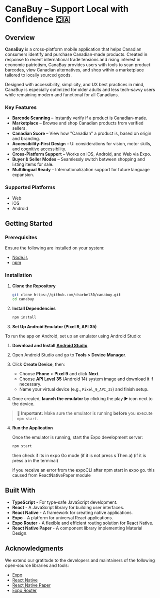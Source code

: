 # CanaBuy – Support Local with Confidence 🇨🇦

## Overview

**CanaBuy** is a cross-platform mobile application that helps Canadian consumers identify and purchase Canadian-made products. Created in response to recent international trade tensions and rising interest in economic patriotism, CanaBuy provides users with tools to scan product barcodes, view Canadian alternatives, and shop within a marketplace tailored to locally sourced goods.

Designed with accessibility, simplicity, and UX best practices in mind, CanaBuy is especially optimized for older adults and less tech-savvy users while remaining modern and functional for all Canadians.

### Key Features

- **Barcode Scanning** – Instantly verify if a product is Canadian-made.
- **Marketplace** – Browse and shop Canadian products from verified sellers.
- **Canadian Score** – View how "Canadian" a product is, based on origin and branding.
- **Accessibility-First Design** – UI considerations for vision, motor skills, and cognitive accessibility.
- **Cross-Platform Support** – Works on iOS, Android, and Web via Expo.
- **Buyer & Seller Modes** – Seamlessly switch between shopping and listing items for sale.
- **Multilingual Ready** – Internationalization support for future language expansion.

### Supported Platforms

- Web
- iOS
- Android

## Getting Started

### Prerequisites

Ensure the following are installed on your system:

- [Node.js](https://nodejs.org/)
- [npm](https://www.npmjs.com/)

### Installation

1. **Clone the Repository**

   ```bash
   git clone https://github.com/charbel30/canabuy.git
   cd canabuy
   ```

2. **Install Dependencies**

   ```bash
   npm install
   ```

3. **Set Up Android Emulator (Pixel 9, API 35)**

To run the app on Android, set up an emulator using Android Studio:

1. **Download and Install [Android Studio](https://developer.android.com/studio)**.
2. Open Android Studio and go to **Tools > Device Manager**.
3. Click **Create Device**, then:
   - Choose **Phone** > **Pixel 9** and click **Next**.
   - Choose **API Level 35** (Android 14) system image and download it if necessary.
   - Name your virtual device (e.g., `Pixel_9_API_35`) and finish setup.

4. Once created, **launch the emulator** by clicking the play ▶️ icon next to the device.

> 🚨 **Important:** Make sure the emulator is running **before** you execute `npm start`.

4. **Run the Application**

   Once the emulator is running, start the Expo development server:

   ```bash
   npm start
   ```
   then check if its in expo Go mode
   (if it is not press s Then a)
   (if it is press a in the terminal)
   

   if you receive an error from the expoCLI after npm start in expo go. this caused from ReactNativePaper module

## Built With

- **TypeScript** - For type-safe JavaScript development.
- **React** - A JavaScript library for building user interfaces.
- **React Native** - A framework for creating native applications.
- **Expo** - A platform for universal React applications.
- **Expo Router** - A flexible and efficient routing solution for React Native.
- **React Native Paper** - A component library implementing Material Design.

## Acknowledgments

We extend our gratitude to the developers and maintainers of the following open-source libraries and tools:

- [Expo](https://expo.dev/)
- [React Native](https://reactnative.dev/)
- [React Native Paper](https://callstack.github.io/react-native-paper/)
- [Expo Router](https://docs.expo.dev/build-reference/variables/)
